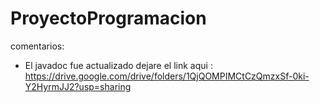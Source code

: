 # ProyectoProgramacion
comentarios: 
- El javadoc fue actualizado dejare el link aqui : https://drive.google.com/drive/folders/1QjQOMPIMCtCzQmzxSf-0ki-Y2HyrmJJ2?usp=sharing
